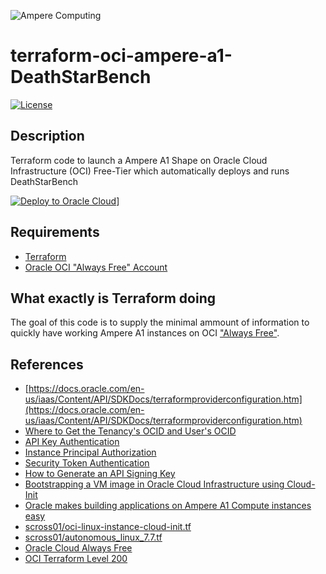 ![Ampere Computing](https://avatars2.githubusercontent.com/u/34519842?s=400&u=1d29afaac44f477cbb0226139ec83f73faefe154&v=4)

# terraform-oci-ampere-a1-DeathStarBench

[![License](https://img.shields.io/badge/License-Apache%202.0-blue.svg)](https://opensource.org/licenses/Apache-2.0)

## Description

Terraform code to launch a Ampere A1 Shape on Oracle Cloud Infrastructure (OCI) Free-Tier which automatically deploys and runs DeathStarBench

[![Deploy to Oracle Cloud](https://oci-resourcemanager-plugin.plugins.oci.oraclecloud.com/latest/deploy-to-oracle-cloud.svg)](https://cloud.oracle.com/resourcemanager/stacks/create?zipUrl=https://github.com/AmpereComputing/terraform-oci-ampere-a1-DeathStarBench/master.zip)]




## Requirements

 * [Terraform](https://www.terraform.io/downloads.html)
 * [Oracle OCI "Always Free" Account](https://www.oracle.com/cloud/free/#always-free)



## What exactly is Terraform doing

The goal of this code is to supply the minimal ammount of information to quickly have working Ampere A1 instances on OCI ["Always Free"](https://www.oracle.com/cloud/free/#always-free).


## References

* [https://docs.oracle.com/en-us/iaas/Content/API/SDKDocs/terraformproviderconfiguration.htm](https://docs.oracle.com/en-us/iaas/Content/API/SDKDocs/terraformproviderconfiguration.htm)
* [Where to Get the Tenancy's OCID and User's OCID](https://docs.oracle.com/en-us/iaas/Content/API/Concepts/apisigningkey.htm#five)
* [API Key Authentication](https://docs.oracle.com/en-us/iaas/Content/API/SDKDocs/terraformproviderconfiguration.htm#APIKeyAuth)
* [Instance Principal Authorization](https://docs.oracle.com/en-us/iaas/Content/API/SDKDocs/terraformproviderconfiguration.htm#instancePrincipalAuth)
* [Security Token Authentication](https://docs.oracle.com/en-us/iaas/Content/API/SDKDocs/terraformproviderconfiguration.htm#securityTokenAuth)
* [How to Generate an API Signing Key](https://docs.oracle.com/en-us/iaas/Content/API/Concepts/apisigningkey.htm#two)
* [Bootstrapping a VM image in Oracle Cloud Infrastructure using Cloud-Init](https://martincarstenbach.wordpress.com/2018/11/30/bootstrapping-a-vm-image-in-oracle-cloud-infrastructure-using-cloud-init/)
* [Oracle makes building applications on Ampere A1 Compute instances easy](https://blogs.oracle.com/cloud-infrastructure/post/oracle-makes-building-applications-on-ampere-a1-compute-instances-easy?source=:ow:o:p:nav:062520CloudComputeBC)
* [scross01/oci-linux-instance-cloud-init.tf](https://gist.github.com/scross01/5a66207fdc731dd99869a91461e9e2b8)
* [scross01/autonomous_linux_7.7.tf](https://gist.github.com/scross01/bcd21c12b15787f3ae9d51d0d9b2df06)
* [Oracle Cloud Always Free](https://www.oracle.com/cloud/free/#always-free)
* [OCI Terraform Level 200](https://www.oracle.com/a/ocom/docs/terraform-200.pdf)
